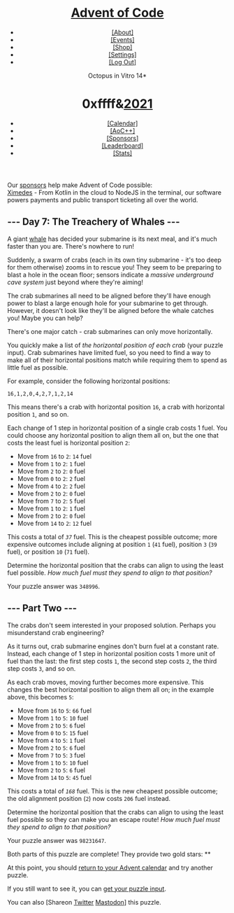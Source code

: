 <!DOCTYPE html><html lang=en-us><meta content="text/html; charset=UTF-8"http-equiv=content-type><meta charset=utf-8><title>Day 7 - Advent of Code 2021</title><!--[if lt IE 9]><script src=/static/html5.js></script><![endif]--><link href=shared_files/css.css rel=stylesheet><link href=shared_files/style.css rel=stylesheet><link href=shared_files/highcontrast.css rel="stylesheet alternate"title="High Contrast"><link href=https://adventofcode.com/favicon.png rel="shortcut icon"><header><div><h1 class=title-global><a href=https://adventofcode.com/ >Advent of Code</a></h1><nav><ul><li><a href=https://adventofcode.com/2021/about>[About]</a><li><a href=https://adventofcode.com/2021/events>[Events]</a><li><a href=https://teespring.com/stores/advent-of-code target=_blank>[Shop]</a><li><a href=https://adventofcode.com/2021/settings>[Settings]</a><li><a href=https://adventofcode.com/2021/auth/logout>[Log Out]</a></ul></nav><div class=user>Octopus in Vitro <span class=star-count>14*</span></div></div><div><h1 class=title-event><span class=title-event-wrap>0xffff&</span><a href=https://adventofcode.com/2021>2021</a><span class=title-event-wrap></span></h1><nav><ul><li><a href=https://adventofcode.com/2021>[Calendar]</a><li><a href=https://adventofcode.com/2021/support>[AoC++]</a><li><a href=https://adventofcode.com/2021/sponsors>[Sponsors]</a><li><a href=https://adventofcode.com/2021/leaderboard>[Leaderboard]</a><li><a href=https://adventofcode.com/2021/stats>[Stats]</a></ul></nav></div></header><div id=sidebar><div id=sponsor><div class=quiet>Our <a href=https://adventofcode.com/2021/sponsors>sponsors</a> help make Advent of Code possible:</div><div class=sponsor><a href=https://ximedes.com/working-at-ximedes/ target=_blank onclick='ga&&ga("send","event","sponsor","sidebar",this.href)'rel=noopener>Ximedes</a> - From Kotlin in the cloud to NodeJS in the terminal, our software powers payments and public transport ticketing all over the world.</div></div></div><main><script async src=shared_files/analytics.js></script><script>window.addEventListener("click",function(e,t,n){"CODE"===e.target.nodeName&&3===e.detail&&(t=window.getSelection(),t.removeAllRanges(),n=document.createRange(),n.selectNodeContents(e.target),t.addRange(n))})</script><article class=day-desc><h2>--- Day 7: The Treachery of Whales ---</h2><p>A giant <a href=https://en.wikipedia.org/wiki/Sperm_whale target=_blank>whale</a> has decided your submarine is its next meal, and it's much faster than you are. There's nowhere to run!<p>Suddenly, a swarm of crabs (each in its own tiny submarine - it's too deep for them otherwise) zooms in to rescue you! They seem to be preparing to blast a hole in the ocean floor; sensors indicate a <em>massive underground cave system</em> just beyond where they're aiming!<p>The crab submarines all need to be aligned before they'll have enough power to blast a large enough hole for your submarine to get through. However, it doesn't look like they'll be aligned before the whale catches you! Maybe you can help?<p>There's one major catch - crab submarines can only move horizontally.<p>You quickly make a list of <em>the horizontal position of each crab</em> (your puzzle input). Crab submarines have limited fuel, so you need to find a way to make all of their horizontal positions match while requiring them to spend as little fuel as possible.<p>For example, consider the following horizontal positions:<pre><code>16,1,2,0,4,2,7,1,2,14</code></pre><p>This means there's a crab with horizontal position <code>16</code>, a crab with horizontal position <code>1</code>, and so on.<p>Each change of 1 step in horizontal position of a single crab costs 1 fuel. You could choose any horizontal position to align them all on, but the one that costs the least fuel is horizontal position <code>2</code>:<ul><li>Move from <code>16</code> to <code>2</code>: <code>14</code> fuel<li>Move from <code>1</code> to <code>2</code>: <code>1</code> fuel<li>Move from <code>2</code> to <code>2</code>: <code>0</code> fuel<li>Move from <code>0</code> to <code>2</code>: <code>2</code> fuel<li>Move from <code>4</code> to <code>2</code>: <code>2</code> fuel<li>Move from <code>2</code> to <code>2</code>: <code>0</code> fuel<li>Move from <code>7</code> to <code>2</code>: <code>5</code> fuel<li>Move from <code>1</code> to <code>2</code>: <code>1</code> fuel<li>Move from <code>2</code> to <code>2</code>: <code>0</code> fuel<li>Move from <code>14</code> to <code>2</code>: <code>12</code> fuel</ul><p>This costs a total of <code><em>37</em></code> fuel. This is the cheapest possible outcome; more expensive outcomes include aligning at position <code>1</code> (<code>41</code> fuel), position <code>3</code> (<code>39</code> fuel), or position <code>10</code> (<code>71</code> fuel).<p>Determine the horizontal position that the crabs can align to using the least fuel possible. <em>How much fuel must they spend to align to that position?</em></article><p>Your puzzle answer was <code>348996</code>.<article class=day-desc><h2 id=part2>--- Part Two ---</h2><p>The crabs don't seem interested in your proposed solution. Perhaps you misunderstand crab engineering?<p>As it turns out, crab submarine engines <span title="This appears to be due to the modial interaction of magneto-reluctance and capacitive duractance.">don't burn fuel at a constant rate</span>. Instead, each change of 1 step in horizontal position costs 1 more unit of fuel than the last: the first step costs <code>1</code>, the second step costs <code>2</code>, the third step costs <code>3</code>, and so on.<p>As each crab moves, moving further becomes more expensive. This changes the best horizontal position to align them all on; in the example above, this becomes <code>5</code>:<ul><li>Move from <code>16</code> to <code>5</code>: <code>66</code> fuel<li>Move from <code>1</code> to <code>5</code>: <code>10</code> fuel<li>Move from <code>2</code> to <code>5</code>: <code>6</code> fuel<li>Move from <code>0</code> to <code>5</code>: <code>15</code> fuel<li>Move from <code>4</code> to <code>5</code>: <code>1</code> fuel<li>Move from <code>2</code> to <code>5</code>: <code>6</code> fuel<li>Move from <code>7</code> to <code>5</code>: <code>3</code> fuel<li>Move from <code>1</code> to <code>5</code>: <code>10</code> fuel<li>Move from <code>2</code> to <code>5</code>: <code>6</code> fuel<li>Move from <code>14</code> to <code>5</code>: <code>45</code> fuel</ul><p>This costs a total of <code><em>168</em></code> fuel. This is the new cheapest possible outcome; the old alignment position (<code>2</code>) now costs <code>206</code> fuel instead.<p>Determine the horizontal position that the crabs can align to using the least fuel possible so they can make you an escape route! <em>How much fuel must they spend to align to that position?</em></article><p>Your puzzle answer was <code>98231647</code>.<p class=day-success>Both parts of this puzzle are complete! They provide two gold stars: **<p>At this point, you should <a href=https://adventofcode.com/2021>return to your Advent calendar</a> and try another puzzle.<p>If you still want to see it, you can <a href=https://adventofcode.com/2021/day/7/input target=_blank>get your puzzle input</a>.<p>You can also <span class=share>[Share<span class=share-content>on <a href="https://twitter.com/intent/tweet?text=I%27ve+completed+%22The+Treachery+of+Whales%22+%2D+Day+7+%2D+Advent+of+Code+2021&url=https%3A%2F%2Fadventofcode%2Ecom%2F2021%2Fday%2F7&related=ericwastl&hashtags=AdventOfCode"target=_blank>Twitter</a> <a href=javascript:void(0); target=_blank onclick='var e=prompt("Mastodon Instance / Server Name?");return"string"==typeof e&&e.length?void(this.href="https://"+e+"/share?text=I%27ve+completed+%22The+Treachery+of+Whales%22+%2D+Day+7+%2D+Advent+of+Code+2021+%23AdventOfCode+https%3A%2F%2Fadventofcode%2Ecom%2F2021%2Fday%2F7"):!1'>Mastodon</a></span>]</span> this puzzle.</main><script>!function(e,a,n,t,c,o,s){e.GoogleAnalyticsObject=c,e[c]=e[c]||function(){(e[c].q=e[c].q||[]).push(arguments)},e[c].l=1*new Date,o=a.createElement(n),s=a.getElementsByTagName(n)[0],o.async=1,o.src=t,s.parentNode.insertBefore(o,s)}(window,document,"script","//www.google-analytics.com/analytics.js","ga"),ga("create","UA-69522494-1","auto"),ga("set","anonymizeIp",!0),ga("send","pageview")</script>
